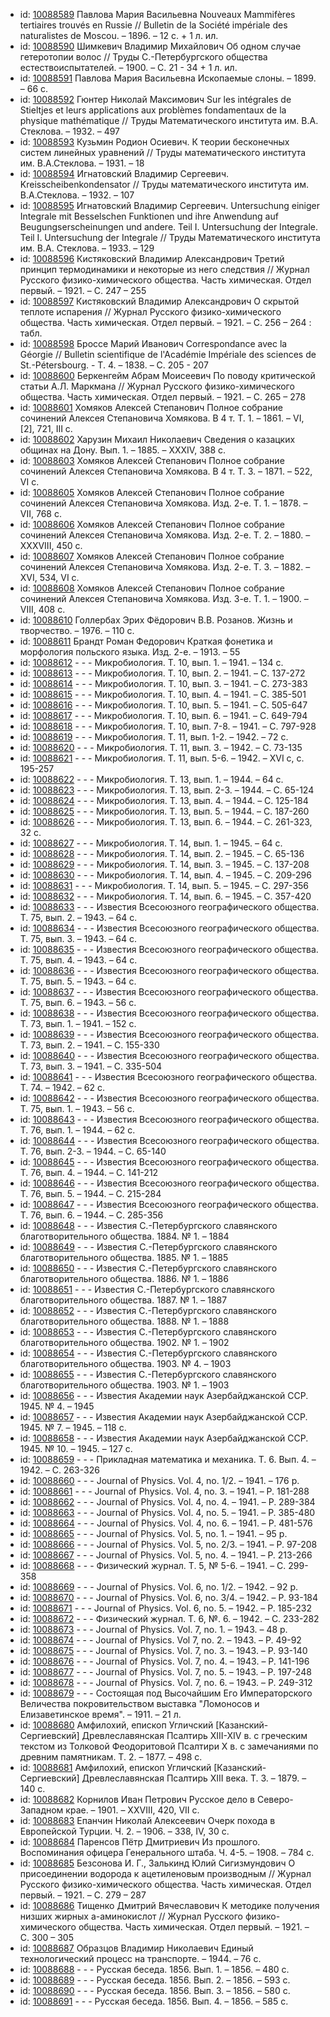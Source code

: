 <ul>
<li>id: <a href="http://books.e-heritage.ru/book/10088589">10088589</a>	Павлова Мария Васильевна Nouveaux Mammifères tertiaires trouvés en Russie // Bulletin de la Société impériale des naturalistes de Moscou. – 1896. – 12 c. + 1 л. ил.</li>
<li>id: <a href="http://books.e-heritage.ru/book/10088590">10088590</a>	Шимкевич Владимир Михайлович Об одном случае гетеротопии волос // Труды С.-Петербургского общества естествоиспытателей. – 1900. – C. 21 - 34 + 1 л. ил.</li>
<li>id: <a href="http://books.e-heritage.ru/book/10088591">10088591</a>	Павлова Мария Васильевна Ископаемые слоны. – 1899. – 66 с.</li>
<li>id: <a href="http://books.e-heritage.ru/book/10088592">10088592</a>	Гюнтер Николай Максимович Sur les intégrales de Stieltjes et leurs applications aux problèmes fondamentaux de la physique mathématique // Труды Математического института им. В.А. Стеклова. – 1932. – 497</li>
<li>id: <a href="http://books.e-heritage.ru/book/10088593">10088593</a>	Кузьмин Родион Осиевич. К теории бесконечных систем линейных уравнений // Труды математического института им. В.А.Стеклова. – 1931. – 18</li>
<li>id: <a href="http://books.e-heritage.ru/book/10088594">10088594</a>	Игнатовский Владимир Сергеевич. Kreisscheibenkondensator // Труды математического института им. В.А.Стеклова. – 1932. – 107</li>
<li>id: <a href="http://books.e-heritage.ru/book/10088595">10088595</a>	Игнатовский Владимир Сергеевич. Untersuchung einiger Integrale mit Besselschen Funktionen und ihre Anwendung auf Beugungserscheinungen und andere. Teil I. Untersuchung der Integrale. Teil I. Untersuchung der Integrale // Труды Математического института им. В.А. Стеклова. – 1933. – 129</li>
<li>id: <a href="http://books.e-heritage.ru/book/10088596">10088596</a>	Кистяковский Владимир Александрович Третий принцип термодинамики и некоторые из него следствия // Журнал Русского физико-химического общества. Часть химическая. Отдел первый. – 1921. – С. 247 – 255</li>
<li>id: <a href="http://books.e-heritage.ru/book/10088597">10088597</a>	Кистяковский Владимир Александрович О скрытой теплоте испарения // Журнал Русского физико-химического общества. Часть химическая. Отдел первый. – 1921. – С. 256 – 264 : табл.</li>
<li>id: <a href="http://books.e-heritage.ru/book/10088598">10088598</a>	Броссе Марий Иванович Correspondance avec la Géorgie // Bulletin scientifique de l'Académie Impériale des sciences de St.-Pétersbourg. - T. 4. – 1838. – C. 205 - 207</li>
<li>id: <a href="http://books.e-heritage.ru/book/10088600">10088600</a>	Беркенгейм Абрам Моисеевич По поводу критической статьи А.Л. Маркмана // Журнал Русского физико-химического общества. Часть химическая. Отдел первый. – 1921. – С. 265 – 278</li>
<li>id: <a href="http://books.e-heritage.ru/book/10088601">10088601</a>	Хомяков Алексей Степанович Полное собрание сочинений Алексея Степановича Хомякова. В 4 т. Т. 1. – 1861. – VI, [2], 721, III с.</li>
<li>id: <a href="http://books.e-heritage.ru/book/10088602">10088602</a>	Харузин Михаил Николаевич Сведения о казацких общинах на Дону. Вып. 1. – 1885. – XXXIV, 388 с.</li>
<li>id: <a href="http://books.e-heritage.ru/book/10088603">10088603</a>	Хомяков Алексей Степанович Полное собрание сочинений Алексея Степановича Хомякова. В 4 т. Т. 3. – 1871. – 522, VI с.</li>
<li>id: <a href="http://books.e-heritage.ru/book/10088605">10088605</a>	Хомяков Алексей Степанович Полное собрание сочинений Алексея Степановича Хомякова. Изд. 2-е. Т. 1. – 1878. – VII, 768 с.</li>
<li>id: <a href="http://books.e-heritage.ru/book/10088606">10088606</a>	Хомяков Алексей Степанович Полное собрание сочинений Алексея Степановича Хомякова. Изд. 2-е. Т. 2. – 1880. – XXXVIII, 450 с.</li>
<li>id: <a href="http://books.e-heritage.ru/book/10088607">10088607</a>	Хомяков Алексей Степанович Полное собрание сочинений Алексея Степановича Хомякова. Изд. 2-е. Т. 3. – 1882. – XVI, 534, VI с.</li>
<li>id: <a href="http://books.e-heritage.ru/book/10088608">10088608</a>	Хомяков Алексей Степанович Полное собрание сочинений Алексея Степановича Хомякова. Изд. 3-е. Т. 1. – 1900. – VIII, 408 с.</li>
<li>id: <a href="http://books.e-heritage.ru/book/10088610">10088610</a>	Голлербах Эрих Фёдорович В.В. Розанов. Жизнь и творчество. – 1976. – 110 с.</li>
<li>id: <a href="http://books.e-heritage.ru/book/10088611">10088611</a>	Брандт Роман Федорович Краткая фонетика и морфология польского языка. Изд. 2-е. – 1913. – 55</li>
<li>id: <a href="http://books.e-heritage.ru/book/10088612">10088612</a>	- - - Микробиология. Т. 10, вып. 1. – 1941. – 134 с.</li>
<li>id: <a href="http://books.e-heritage.ru/book/10088613">10088613</a>	- - - Микробиология. Т. 10, вып. 2. – 1941. – С. 137-272</li>
<li>id: <a href="http://books.e-heritage.ru/book/10088614">10088614</a>	- - - Микробиология. Т. 10, вып. 3. – 1941. – С. 273-383</li>
<li>id: <a href="http://books.e-heritage.ru/book/10088615">10088615</a>	- - - Микробиология. Т. 10, вып. 4. – 1941. – С. 385-501</li>
<li>id: <a href="http://books.e-heritage.ru/book/10088616">10088616</a>	- - - Микробиология. Т. 10, вып. 5. – 1941. – С. 505-647</li>
<li>id: <a href="http://books.e-heritage.ru/book/10088617">10088617</a>	- - - Микробиология. Т. 10, вып. 6. – 1941. – С. 649-794</li>
<li>id: <a href="http://books.e-heritage.ru/book/10088618">10088618</a>	- - - Микробиология. Т. 10, вып. 7-8. – 1941. – С. 797-928</li>
<li>id: <a href="http://books.e-heritage.ru/book/10088619">10088619</a>	- - - Микробиология. Т. 11, вып. 1-2. – 1942. – 72 с.</li>
<li>id: <a href="http://books.e-heritage.ru/book/10088620">10088620</a>	- - - Микробиология. Т. 11, вып. 3. – 1942. – С. 73-135</li>
<li>id: <a href="http://books.e-heritage.ru/book/10088621">10088621</a>	- - - Микробиология. Т. 11, вып. 5-6. – 1942. – XVI с, с. 195-257</li>
<li>id: <a href="http://books.e-heritage.ru/book/10088622">10088622</a>	- - - Микробиология. Т. 13, вып. 1. – 1944. – 64 с.</li>
<li>id: <a href="http://books.e-heritage.ru/book/10088623">10088623</a>	- - - Микробиология. Т. 13, вып. 2-3. – 1944. – С. 65-124</li>
<li>id: <a href="http://books.e-heritage.ru/book/10088624">10088624</a>	- - - Микробиология. Т. 13, вып. 4. – 1944. – С. 125-184</li>
<li>id: <a href="http://books.e-heritage.ru/book/10088625">10088625</a>	- - - Микробиология. Т. 13, вып. 5. – 1944. – С. 187-260</li>
<li>id: <a href="http://books.e-heritage.ru/book/10088626">10088626</a>	- - - Микробиология. Т. 13, вып. 6. – 1944. – С. 261-323, 32 с.</li>
<li>id: <a href="http://books.e-heritage.ru/book/10088627">10088627</a>	- - - Микробиология. Т. 14, вып. 1. – 1945. – 64 с.</li>
<li>id: <a href="http://books.e-heritage.ru/book/10088628">10088628</a>	- - - Микробиология. Т. 14, вып. 2. – 1945. – С. 65-136</li>
<li>id: <a href="http://books.e-heritage.ru/book/10088629">10088629</a>	- - - Микробиология. Т. 14, вып. 3. – 1945. – С. 137-208</li>
<li>id: <a href="http://books.e-heritage.ru/book/10088630">10088630</a>	- - - Микробиология. Т. 14, вып. 4. – 1945. – С. 209-296</li>
<li>id: <a href="http://books.e-heritage.ru/book/10088631">10088631</a>	- - - Микробиология. Т. 14, вып. 5. – 1945. – С. 297-356</li>
<li>id: <a href="http://books.e-heritage.ru/book/10088632">10088632</a>	- - - Микробиология. Т. 14, вып. 6. – 1945. – С. 357-420</li>
<li>id: <a href="http://books.e-heritage.ru/book/10088633">10088633</a>	- - - Известия Всесоюзного географического общества. Т. 75, вып. 2. – 1943. – 64 с.</li>
<li>id: <a href="http://books.e-heritage.ru/book/10088634">10088634</a>	- - - Известия Всесоюзного географического общества. Т. 75, вып. 3. – 1943. – 64 с.</li>
<li>id: <a href="http://books.e-heritage.ru/book/10088635">10088635</a>	- - - Известия Всесоюзного географического общества. Т. 75, вып. 4. – 1943. – 64 с.</li>
<li>id: <a href="http://books.e-heritage.ru/book/10088636">10088636</a>	- - - Известия Всесоюзного географического общества. Т. 75, вып. 5. – 1943. – 64 с.</li>
<li>id: <a href="http://books.e-heritage.ru/book/10088637">10088637</a>	- - - Известия Всесоюзного географического общества. Т. 75, вып. 6. – 1943. – 56 с.</li>
<li>id: <a href="http://books.e-heritage.ru/book/10088638">10088638</a>	- - - Известия Всесоюзного географического общества. Т. 73, вып. 1. – 1941. – 152 с.</li>
<li>id: <a href="http://books.e-heritage.ru/book/10088639">10088639</a>	- - - Известия Всесоюзного географического общества. Т. 73, вып. 2. – 1941. – С. 155-330</li>
<li>id: <a href="http://books.e-heritage.ru/book/10088640">10088640</a>	- - - Известия Всесоюзного географического общества. Т. 73, вып. 3. – 1941. – С. 335-504</li>
<li>id: <a href="http://books.e-heritage.ru/book/10088641">10088641</a>	- - - Известия Всесоюзного географического общества. Т. 74. – 1942. – 62 с.</li>
<li>id: <a href="http://books.e-heritage.ru/book/10088642">10088642</a>	- - - Известия Всесоюзного географического общества. Т. 75, вып. 1. – 1943. – 56 с.</li>
<li>id: <a href="http://books.e-heritage.ru/book/10088643">10088643</a>	- - - Известия Всесоюзного географического общества. Т. 76, вып. 1. – 1944. – 62 с.</li>
<li>id: <a href="http://books.e-heritage.ru/book/10088644">10088644</a>	- - - Известия Всесоюзного географического общества. Т. 76, вып. 2-3. – 1944. – С. 65-140</li>
<li>id: <a href="http://books.e-heritage.ru/book/10088645">10088645</a>	- - - Известия Всесоюзного географического общества. Т. 76, вып. 4. – 1944. – С. 141-212</li>
<li>id: <a href="http://books.e-heritage.ru/book/10088646">10088646</a>	- - - Известия Всесоюзного географического общества. Т. 76, вып. 5. – 1944. – С. 215-284</li>
<li>id: <a href="http://books.e-heritage.ru/book/10088647">10088647</a>	- - - Известия Всесоюзного географического общества. Т. 76, вып. 6. – 1944. – С. 285-356</li>
<li>id: <a href="http://books.e-heritage.ru/book/10088648">10088648</a>	- - - Известия С.-Петербургского славянского благотворительного общества. 1884. № 1. – 1884</li>
<li>id: <a href="http://books.e-heritage.ru/book/10088649">10088649</a>	- - - Известия С.-Петербургского славянского благотворительного общества. 1885. № 1. – 1885</li>
<li>id: <a href="http://books.e-heritage.ru/book/10088650">10088650</a>	- - - Известия С.-Петербургского славянского благотворительного общества. 1886. № 1. – 1886</li>
<li>id: <a href="http://books.e-heritage.ru/book/10088651">10088651</a>	- - - Известия С.-Петербургского славянского благотворительного общества. 1887. № 1. – 1887</li>
<li>id: <a href="http://books.e-heritage.ru/book/10088652">10088652</a>	- - - Известия С.-Петербургского славянского благотворительного общества. 1888. № 1. – 1888</li>
<li>id: <a href="http://books.e-heritage.ru/book/10088653">10088653</a>	- - - Известия С.-Петербургского славянского благотворительного общества. 1902. № 1. – 1902</li>
<li>id: <a href="http://books.e-heritage.ru/book/10088654">10088654</a>	- - - Известия С.-Петербургского славянского благотворительного общества. 1903. № 4. – 1903</li>
<li>id: <a href="http://books.e-heritage.ru/book/10088655">10088655</a>	- - - Известия С.-Петербургского славянского благотворительного общества. 1903. № 1. – 1903</li>
<li>id: <a href="http://books.e-heritage.ru/book/10088656">10088656</a>	- - - Известия Академии наук Азербайджанской ССР. 1945. № 4. – 1945</li>
<li>id: <a href="http://books.e-heritage.ru/book/10088657">10088657</a>	- - - Известия Академии наук Азербайджанской ССР. 1945. № 7. – 1945. – 118 с.</li>
<li>id: <a href="http://books.e-heritage.ru/book/10088658">10088658</a>	- - - Известия Академии наук Азербайджанской ССР. 1945. № 10. – 1945. – 127 с.</li>
<li>id: <a href="http://books.e-heritage.ru/book/10088659">10088659</a>	- - - Прикладная математика и механика. Т. 6. Вып. 4. – 1942. – С. 263-326</li>
<li>id: <a href="http://books.e-heritage.ru/book/10088660">10088660</a>	- - - Journal of Physics. Vol. 4, no. 1/2. – 1941. – 176 p.</li>
<li>id: <a href="http://books.e-heritage.ru/book/10088661">10088661</a>	- - - Journal of Physics. Vol. 4, no. 3. – 1941. – P. 181-288</li>
<li>id: <a href="http://books.e-heritage.ru/book/10088662">10088662</a>	- - - Journal of Physics. Vol. 4, no. 4. – 1941. – P. 289-384</li>
<li>id: <a href="http://books.e-heritage.ru/book/10088663">10088663</a>	- - - Journal of Physics. Vol. 4, no. 5. – 1941. – P. 385-480</li>
<li>id: <a href="http://books.e-heritage.ru/book/10088664">10088664</a>	- - - Journal of Physics. Vol. 4, no. 6. – 1941. – P. 481-576</li>
<li>id: <a href="http://books.e-heritage.ru/book/10088665">10088665</a>	- - - Journal of Physics. Vol. 5, no. 1. – 1941. – 95 p.</li>
<li>id: <a href="http://books.e-heritage.ru/book/10088666">10088666</a>	- - - Journal of Physics. Vol. 5, no. 2/3. – 1941. – P. 97-208</li>
<li>id: <a href="http://books.e-heritage.ru/book/10088667">10088667</a>	- - - Journal of Physics. Vol. 5, no. 4. – 1941. – P. 213-266</li>
<li>id: <a href="http://books.e-heritage.ru/book/10088668">10088668</a>	- - - Физический журнал. Т. 5, № 5-6. – 1941. – С. 299-358</li>
<li>id: <a href="http://books.e-heritage.ru/book/10088669">10088669</a>	- - - Journal of Physics. Vol. 6, no. 1/2. – 1942. – 92 p.</li>
<li>id: <a href="http://books.e-heritage.ru/book/10088670">10088670</a>	- - - Journal of Physics. Vol. 6, no. 3/4. – 1942. – P. 93-184</li>
<li>id: <a href="http://books.e-heritage.ru/book/10088671">10088671</a>	- - - Journal of Physics. Vol. 6, no. 5. – 1942. – P. 185-232</li>
<li>id: <a href="http://books.e-heritage.ru/book/10088672">10088672</a>	- - - Физический журнал. Т. 6, №. 6. – 1942. – С. 233-282</li>
<li>id: <a href="http://books.e-heritage.ru/book/10088673">10088673</a>	- - - Journal of Physics. Vol. 7, no. 1. – 1943. – 48 p.</li>
<li>id: <a href="http://books.e-heritage.ru/book/10088674">10088674</a>	- - - Journal of Physics. Vol 7, no. 2. – 1943. – P. 49-92</li>
<li>id: <a href="http://books.e-heritage.ru/book/10088675">10088675</a>	- - - Journal of Physics. Vol. 7, no. 3. – 1943. – P. 93-140</li>
<li>id: <a href="http://books.e-heritage.ru/book/10088676">10088676</a>	- - - Journal of Physics. Vol. 7, no. 4. – 1943. – P. 141-196</li>
<li>id: <a href="http://books.e-heritage.ru/book/10088677">10088677</a>	- - - Journal of Physics. Vol. 7, no. 5. – 1943. – P. 197-248</li>
<li>id: <a href="http://books.e-heritage.ru/book/10088678">10088678</a>	- - - Journal of Physics. Vol. 7, no. 6. – 1943. – P. 249-312</li>
<li>id: <a href="http://books.e-heritage.ru/book/10088679">10088679</a>	- - - Состоящая под Высочайшим Его Императорского Величества покровительством выставка "Ломоносов и Елизаветинское время". – 1911. – 21 л.</li>
<li>id: <a href="http://books.e-heritage.ru/book/10088680">10088680</a>	Амфилохий, епископ Угличский [Казанский-Сергиевский] Древлеславянская Псалтирь XIII-XIV в. с греческим текстом из Толковой Феодоритовой Псалтири X в. с замечаниями по древним памятникам. Т. 2. – 1877. – 498 с.</li>
<li>id: <a href="http://books.e-heritage.ru/book/10088681">10088681</a>	Амфилохий, епископ Угличский [Казанский-Сергиевский] Древлеславянская Псалтирь XIII века. Т. 3. – 1879. – 140 с.</li>
<li>id: <a href="http://books.e-heritage.ru/book/10088682">10088682</a>	Корнилов Иван Петрович Русское дело в Северо-Западном крае. – 1901. – XXVIII, 420, VII с.</li>
<li>id: <a href="http://books.e-heritage.ru/book/10088683">10088683</a>	Епанчин Николай Алексеевич Очерк похода в Европейской Турции. Ч. 2. – 1906. – 338, IV, 30 с.</li>
<li>id: <a href="http://books.e-heritage.ru/book/10088684">10088684</a>	Паренсов Пётр Дмитриевич Из прошлого. Воспоминания офицера Генерального штаба. Ч. 4-5. – 1908. – 784 с.</li>
<li>id: <a href="http://books.e-heritage.ru/book/10088685">10088685</a>	Безсонова И. Г., Залькинд Юлий Сигизмундович О присоединении водорода к ацетиленовым производным // Журнал Русского физико-химического общества. Часть химическая. Отдел первый. – 1921. – С. 279 – 287</li>
<li>id: <a href="http://books.e-heritage.ru/book/10088686">10088686</a>	Тищенко Дмитрий Вячеславович К методике получения низших жирных а-аминокислот // Журнал Русского физико-химического общества. Часть химическая. Отдел первый. – 1921. – С. 300 – 305</li>
<li>id: <a href="http://books.e-heritage.ru/book/10088687">10088687</a>	Образцов Владимир Николаевич Единый технологический процесс на транспорте. – 1944. – 76 с.</li>
<li>id: <a href="http://books.e-heritage.ru/book/10088688">10088688</a>	- - - Русская беседа. 1856. Вып. 1. – 1856. – 480 с.</li>
<li>id: <a href="http://books.e-heritage.ru/book/10088689">10088689</a>	- - - Русская беседа. 1856. Вып. 2. – 1856. – 593 с.</li>
<li>id: <a href="http://books.e-heritage.ru/book/10088690">10088690</a>	- - - Русская беседа. 1856. Вып. 3. – 1856. – 580 с.</li>
<li>id: <a href="http://books.e-heritage.ru/book/10088691">10088691</a>	- - - Русская беседа. 1856. Вып. 4. – 1856. – 585 с.</li>
</ul>
